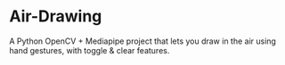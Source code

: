 # Air-Drawing
A Python OpenCV + Mediapipe project that lets you draw in the air using hand gestures, with toggle &amp; clear features.
